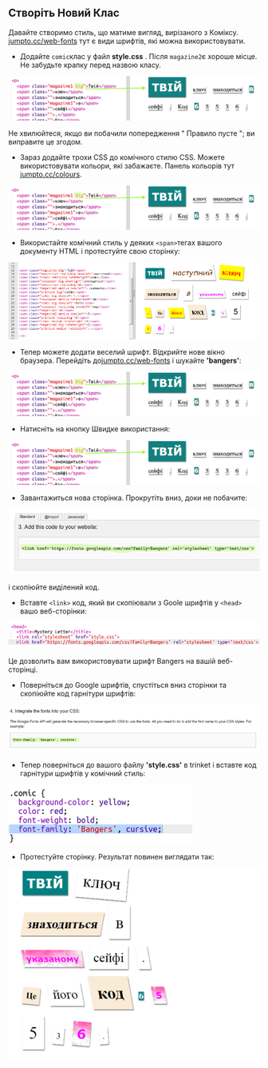## Створіть Новий Клас

Давайте створимо стиль, що матиме вигляд, вирізаного з Коміксу. <a href="http://jumpto.cc/web-fonts" target="_blank">jumpto.cc/web-fonts</a> тут є види шрифтів, які можна використовувати.

+ Додайте `comic`клас у файл **style.css** . Після `magazine2`є хороше місце. Не забудьте крапку перед назвою класу. 

![screenshot](images/letter-big.png)

Не хвилюйтеся, якщо ви побачили попередження " Правило пусте "; ви виправите це згодом.

+ Зараз додайте трохи CSS до комічного стилю CSS. Можете використовувати кольори, які забажаєте. Панель кольорів тут <a href="http://jumpto.cc/colours" target="_blank">jumpto.cc/colours</a>.

![screenshot](images/letter-big.png)

+ Використайте комічний стиль у деяких `<span>`тегах вашого документу HTML і протестуйте свою сторінку:

![screenshot](images/letter-comic-output.png)

+ Тепер можете додати веселий шрифт. Відкрийте нове вікно браузера. Перейдіть до<a href="http://jumpto.cc/web-fonts" target="_blank">jumpto.cc/web-fonts</a> і шукайте **'bangers'**:

![screenshot](images/letter-big.png)

+ Натисніть на кнопку Швидке використання:

![screenshot](images/letter-big.png)

+ Завантажиться нова сторінка. Прокрутіть вниз, доки не побачите:

![screenshot](images/letter-fonts-link.png)

і скопіюйте виділений код.

+ Вставте `<link>` код, який ви скопіювали з Goole шрифтів у `<head>` вашо веб-сторінки:

![screenshot](images/letter-fonts-head.png)

Це дозволить вам використовувати шрифт Bangers на вашій веб-сторінці.

+ Поверніться до Google шрифтів, спустіться вниз сторінки та скопіюйте код гарнітури шрифтів:

![screenshot](images/letter-fonts-bangers.png)

+ Тепер поверніться до вашого файлу __'style.css'__ в trinket і вставте код гарнітури шрифтів у комічний стиль:

![screenshot](images/letter-fonts-comic.png)

+ Протестуйте сторінку. Результат повинен виглядати так: 

![screenshot](images/letter-fonts-output.png)
